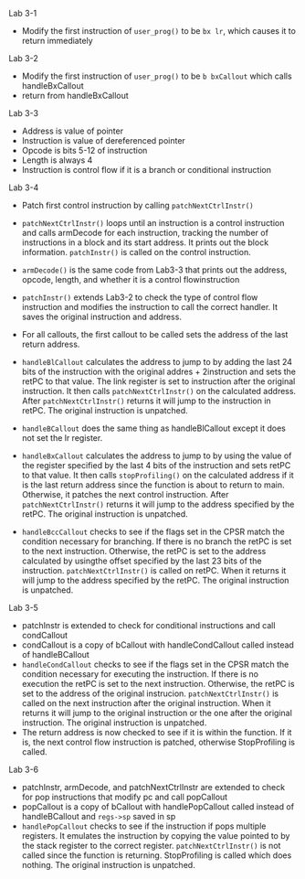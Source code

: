 Lab 3-1
- Modify the first instruction of `user_prog()` to be `bx lr`, which causes it to return immediately

Lab 3-2
- Modify the first instruction of `user_prog()` to be `b bxCallout` which calls handleBxCallout
- return from handleBxCallout

Lab 3-3
- Address is value of pointer
- Instruction is value of dereferenced pointer
- Opcode is bits 5-12 of instruction 
- Length is always 4
- Instruction is control flow if it is a branch or conditional instruction

Lab 3-4
- Patch first control instruction by calling `patchNextCtrlInstr()`

- `patchNextCtrlInstr()` loops until an instruction is a control instruction and calls armDecode for each instruction, tracking the number of instructions in a block and its start address. It prints out the block information. `patchInstr()` is called on the control instruction.

- `armDecode()` is the same code from Lab3-3 that prints out the address, opcode, length, and whether it is a control flowinstruction

- `patchInstr()` extends Lab3-2 to check the type of control flow instruction and modifies the instruction to call the correct handler. It saves the original instruction and address.

- For all callouts, the first callout to be called sets the address of the last return address.

- `handleBlCallout` calculates the address to jump to by adding the last 24 bits of the instruction with the original addres + 2instruction and sets the retPC to that value. The link register is set to instruction after the original instruction. It then calls `patchNextCtrlInstr()` on the calculated address. After `patchNextCtrlInstr()` returns it will jump to the instruction in retPC. The original instruction is unpatched.

- `handleBCallout` does the same thing as handleBlCallout except it does not set the lr register.

- `handleBxCallout` calculates the address to jump to by using the value of the register specified by the last 4 bits of the instruction and sets retPC to that value. It then calls `stopProfiling()` on the calculated address if it is the last return address since the function is about to return to main. Otherwise, it patches the next control instruction. After `patchNextCtrlInstr()` returns it will jump to the address specified by the retPC. The original instruction is unpatched.

- `handleBccCallout` checks to see if the flags set in the CPSR match the condition necessary for branching. If there is no branch the retPC is set to the next instruction. Otherwise, the retPC is set to the address calculated by usingthe offset specified by the last 23 bits of the instruction. `patchNextCtrlInstr()` is called on retPC. When it returns it will jump to the address specified by the retPC. The original instruction is unpatched.

Lab 3-5
- patchInstr is extended to check for conditional instructions and call condCallout
- condCallout is a copy of bCallout with handleCondCallout called instead of handleBCallout
- `handleCondCallout` checks to see if the flags set in the CPSR match the condition necessary for executing the instruction. If there is no execution the retPC is set to the next instruction. Otherwise, the retPC is set to the address of the original instrucion. `patchNextCtrlInstr()` is called on the next instruction after the original instruction. When it returns it will jump to the original instruction or the one after the original instruction. The original instruction is unpatched.
- The return address is now checked to see if it is within the function. If it is, the next control flow instruction is patched, otherwise StopProfiling is called.

Lab 3-6
- patchInstr, armDecode, and patchNextCtrlInstr are extended to check for pop instructions that modify pc and call popCallout
- popCallout is a copy of bCallout with handlePopCallout called instead of handleBCallout and `regs->sp` saved in sp
- `handlePopCallout` checks to see if the instruction if pops multiple registers. It emulates the instruction by copying the value pointed to by the stack register to the correct register. `patchNextCtrlInstr()` is not called since the function is returning. StopProfiling is called which does nothing. The original instruction is unpatched.
